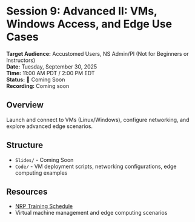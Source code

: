 # Session 9: Advanced II: VMs, Windows Access, and Edge Use Cases

**Target Audience:** Accustomed Users, NS Admin/PI (Not for Beginners or Instructors)  
**Date:** Tuesday, September 30, 2025  
**Time:** 11:00 AM PDT / 2:00 PM EDT  
**Status:** 🚧 Coming Soon  
**Recording:** Coming soon

## Overview
Launch and connect to VMs (Linux/Windows), configure networking, and explore advanced edge scenarios.

## Structure
- `Slides/` - Coming Soon
- `Code/` - VM deployment scripts, networking configurations, edge computing examples

## Resources
- [NRP Training Schedule](https://nrp.ai/training/)
- Virtual machine management and edge computing scenarios

